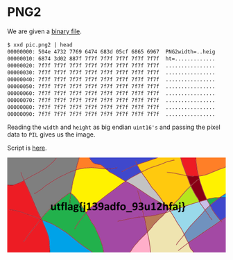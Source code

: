 [](ctf=utctf-2020)
[](type=reversing)
[](tags=png)
[](tools=PIL,python,xxd)

# PNG2

We are given a [binary file](../pic.png2).

```
$ xxd pic.png2 | head
00000000: 504e 4732 7769 6474 683d 05cf 6865 6967  PNG2width=..heig
00000010: 6874 3d02 887f 7f7f 7f7f 7f7f 7f7f 7f7f  ht=.............
00000020: 7f7f 7f7f 7f7f 7f7f 7f7f 7f7f 7f7f 7f7f  ................
00000030: 7f7f 7f7f 7f7f 7f7f 7f7f 7f7f 7f7f 7f7f  ................
00000040: 7f7f 7f7f 7f7f 7f7f 7f7f 7f7f 7f7f 7f7f  ................
00000050: 7f7f 7f7f 7f7f 7f7f 7f7f 7f7f 7f7f 7f7f  ................
00000060: 7f7f 7f7f 7f7f 7f7f 7f7f 7f7f 7f7f 7f7f  ................
00000070: 7f7f 7f7f 7f7f 7f7f 7f7f 7f7f 7f7f 7f7f  ................
00000080: 7f7f 7f7f 7f7f 7f7f 7f7f 7f7f 7f7f 7f7f  ................
00000090: 7f7f 7f7f 7f7f 7f7f 7f7f 7f7f 7f7f 7f7f  ................
```

Reading the `width` and `height` as big endian `uint16's` and passing the pixel
data to `PIL` gives us the image.

Script is [here](./solve.py).

![](./flag.png)
